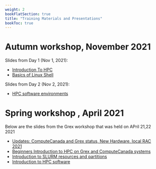 ```yaml
---
weight: 2
bookFlatSection: true
title: "Training Materials and Presentations"
bookToc: true
---
```


# Autumn workshop, November 2021

Slides from Day 1 (Nov 1, 2021):

 * [Introduction To HPC](/static/Introduction-to-HPC-Basics.pdf)
 * [Basics of Linux Shell](https://github.com/um-grex/grex-docs/blob/main/static/Linux_shell_basics_2021-2.pdf)
 
Slides from Day 2 (Nov 2, 2021):
 * [HPC software environments](https://github.com/um-grex/grex-docs/blob/main/static/Introduction-HPC-Software-Grex.pdf)

# Spring workshop , April 2021

Below are the slides from the Grex workshop that was held on APril 21,22 2021

 * [Updates: ComputeCanada and Grex status, New Hardware, local RAC 2021](/doc/Grex-Updates-Spring2021.pdf)
 * [Beginners Introduction to HPC on Grex and ComputeCanada systems](/doc/Introduction-to-HPC-2021.pdf)
 * [Introduction to SLURM resources and partitions](/doc/Introduction-SLURM-resources-and-Partitions-2021.pdf)
 * [Introduction to HPC software](/doc/Introduction-HPC-Software-2021.pdf)

